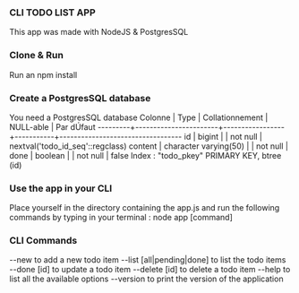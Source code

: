 ### CLI TODO LIST APP
This app was made with NodeJS & PostgresSQL

### Clone & Run

Run an npm install

### Create a PostgresSQL database

You need a PostgresSQL database
 Colonne |         Type          | Collationnement | NULL-able |            Par dÚfaut
---------+-----------------------+-----------------+-----------+----------------------------------
 id      | bigint                |                 | not null  | nextval('todo_id_seq'::regclass)
 content | character varying(50) |                 | not null  |
 done    | boolean               |                 | not null  | false
Index :
    "todo_pkey" PRIMARY KEY, btree (id)

### Use the app in your CLI
Place yourself in the directory containing the app.js and run the following commands by typing in your terminal : node app [command]

### CLI Commands
--new to add a new todo item
--list [all|pending|done] to list the todo items
--done [id] to update a todo item
--delete [id] to delete a todo item
--help to list all the available options
--version to print the version of the application
